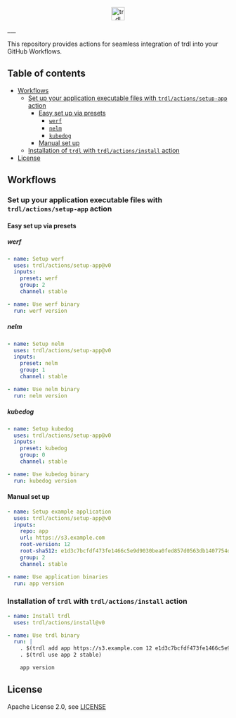 <p align="center">
  <img src="https://trdl.dev/images/logo.svg" alt="trdl" style="max-height:100%;" height="30">
</p>
___

This repository provides actions for seamless integration of trdl into your GitHub Workflows.

## Table of contents

* [Workflows](#workflows)
  * [Set up your application executable files with `trdl/actions/setup-app` action](#set-up-your-application-executable-files-with-trdlactionssetup-app-action)
    * [Easy set up via presets](#easy-set-up-via-presets)
      * [`werf`](#werf)
      * [`nelm`](#nelm)
      * [`kubedog`](#kubedog)
    * [Manual set up](#manual-set-up)
  * [Installation of `trdl` with `trdl/actions/install` action](#installation-of-trdl-with-trdlactionsinstall-action)
* [License](#license)

## Workflows

### Set up your application executable files with `trdl/actions/setup-app` action

#### Easy set up via presets

##### werf

```yaml
- name: Setup werf
  uses: trdl/actions/setup-app@v0
  inputs:
    preset: werf
    group: 2
    channel: stable

- name: Use werf binary
  run: werf version
```

##### nelm

```yaml
- name: Setup nelm
  uses: trdl/actions/setup-app@v0
  inputs:
    preset: nelm
    group: 1
    channel: stable

- name: Use nelm binary
  run: nelm version
```

##### kubedog

```yaml
- name: Setup kubedog
  uses: trdl/actions/setup-app@v0
  inputs:
    preset: kubedog
    group: 0
    channel: stable

- name: Use kubedog binary
  run: kubedog version
```

#### Manual set up

```yaml
- name: Setup example application
  uses: trdl/actions/setup-app@v0
  inputs:
    repo: app
    url: https://s3.example.com
    root-version: 12
    root-sha512: e1d3c7bcfdf473fe1466c5e9d9030bea0fed857d0563db1407754d2795256e4d063b099156807346cdcdc21d747326cc43f96fa2cacda5f1c67c8349fe09894d
    group: 2
    channel: stable

- name: Use application binaries
  run: app version
```

### Installation of `trdl` with `trdl/actions/install` action

```yaml
- name: Install trdl
  uses: trdl/actions/install@v0

- name: Use trdl binary
  run: |
    . $(trdl add app https://s3.example.com 12 e1d3c7bcfdf473fe1466c5e9d9030bea0fed857d0563db1407754d2795256e4d063b099156807346cdcdc21d747326cc43f96fa2cacda5f1c67c8349fe09894d)
    . $(trdl use app 2 stable)

    app version
```

## License

Apache License 2.0, see [LICENSE](LICENSE)

